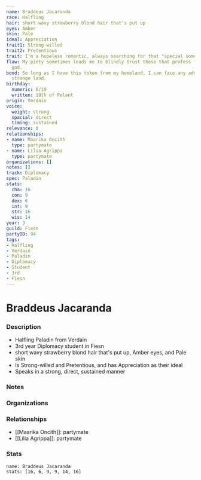 ```yaml
---
name: Braddeus Jacaranda
race: Halfling
hair: short wavy strawberry blond hair that's put up
eyes: Amber
skin: Pale
ideal: Appreciation
trait1: Strong-willed
trait2: Pretentious
trait: I'm a hopeless romantic, always searching for that "special someone."
flaw: My piety sometimes leads me to blindly trust those that profess faith in my
  god.
bond: So long as I have this token from my homeland, I can face any adversity in this
  strange land.
birthday:
  numeric: 6/19
  written: 19th of Pelent
origin: Verdain
voice:
  weight: strong
  spacial: direct
  timing: sustained
relevance: 0
relationships:
- name: Maarika Oncith
  type: partymate
- name: Lilia Agrippa
  type: partymate
organizations: []
notes: []
track: Diplomacy
spec: Paladin
stats:
  cha: 16
  con: 9
  dex: 6
  int: 9
  str: 16
  wis: 14
year: 3
guild: Fiesn
partyID: 94
tags:
- Halfling
- Verdain
- Paladin
- Diplomacy
- Student
- 3rd
- Fiesn
---
```

# Braddeus Jacaranda
### Description
- Halfling Paladin from Verdain
- 3rd year Diplomacy student in Fiesn
- short wavy strawberry blond hair that's put up, Amber eyes, and Pale skin
- Is Strong-willed and Pretentious, and has Appreciation as their ideal
- Speaks in a strong, direct, sustained manner

### Notes

### Organizations

### Relationships
- [[Maarika Oncith]]: partymate
- [[Lilia Agrippa]]: partymate

### Stats
```statblock
name: Braddeus Jacaranda
stats: [16, 6, 9, 9, 14, 16]
```